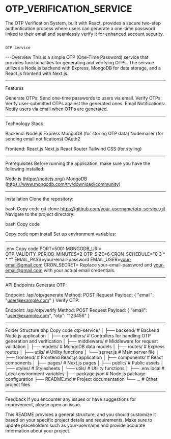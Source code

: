 # OTP_VERIFICATION_SERVICE
The OTP Verification System, built with React, provides a secure two-step authentication process where users can generate a one-time password linked to their email and seamlessly verify it for enhanced account security.


                                                                                              OTP Service

---Overview
This is a simple OTP (One-Time Password) service that provides functionalities for generating and verifying OTPs. The service utilizes a Node.js backend with Express, MongoDB for data storage, and a React.js frontend with Next.js.

_______________________________________________________________________________________________________
Features

Generate OTPs: Send one-time passwords to users via email.
Verify OTPs: Verify user-submitted OTPs against the generated ones.
Email Notifications: Notify users via email when OTPs are generated.
_______________________________________________________________________________________________________


Technology Stack

Backend:
Node.js
Express
MongoDB (for storing OTP data)
Nodemailer (for sending email notifications)
OAuth2

Frontend:
React.js
Next.js
React Router
Tailwind CSS (for styling)

_______________________________________________________________________________________________________


Prerequisites
Before running the application, make sure you have the following installed:

Node.js (https://nodejs.org/)
MongoDB (https://www.mongodb.com/try/download/community)

_______________________________________________________________________________________________________

Installation
Clone the repository:

bash
Copy code
git clone https://github.com/your-username/otp-service.git
Navigate to the project directory:

bash
Copy code



Copy code
npm install
Set up environment variables:

_______________________________________________________________________________________________________
.env
Copy code
PORT=5001
MONGODB_URI=
OTP_VALIDITY_PERIOD_MINUTES=2
OTP_SIZE=6
CRON_SCHEDULE="0 3 * * *"
EMAIL_PASS=your-email-password
EMAIL_USER=your-email@gmail.com
CRON_SECRET=
Replace your-email-password and your-email@gmail.com with your actual email credentials.

_______________________________________________________________________________________________________

API Endpoints
Generate OTP:

Endpoint: /api/otp/generate
Method: POST
Request Payload: { "email": "user@example.com" }
Verify OTP:

Endpoint: /api/otp/verify
Method: POST
Request Payload: { "email": "user@example.com", "otp": "123456" }

_______________________________________________________________________________________________________

Folder Structure
php
Copy code
otp-service/
│
├── backend/            # Backend Node.js application
│   ├── controllers/    # Controllers for handling OTP generation and verification
│   ├── middleware/     # Middleware for request validation
│   ├── models/         # MongoDB data models
│   ├── routes/         # Express routes
│   ├── utils/          # Utility functions
│   └── server.js       # Main server file
│
├── frontend/           # Frontend React.js application
│   ├── components/     # React components
│   ├── pages/          # Next.js pages
│   ├── public/         # Public assets
│   ├── styles/         # Stylesheets
│   └── utils/          # Utility functions
│
├── .env.local          # Local environment variables
├── package.json        # Node.js package configuration
├── README.md           # Project documentation
└── ...                 # Other project files


_______________________________________________________________________________________________________


Feedback
If you encounter any issues or have suggestions for improvement, please open an issue.

This README provides a general structure, and you should customize it based on your specific project details and requirements. Make sure to update placeholders such as your-username and provide accurate information about your project.
